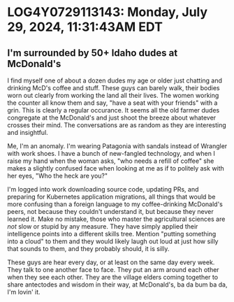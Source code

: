 # LOG4Y0729113143: Monday, July 29, 2024, 11:31:43AM EDT

## I'm surrounded by 50+ Idaho dudes at McDonald's

I find myself one of about a dozen dudes my age or older just chatting and drinking McD's coffee and stuff. These guys can barely walk, their bodies worn out clearly from working the land all their lives. The women working the counter all know them and say, "have a seat with your friends" with a grin. This is clearly a regular occurance. It seems all the old farmer dudes congregate at the McDonald's and just shoot the breeze about whatever crosses their mind. The conversations are as random as they are interesting and insightful.

Me, I'm an anomaly. I'm wearing Patagonia with sandals instead of Wrangler with work shoes. I have a bunch of new-fangled technology, and when I raise my hand when the woman asks, "who needs a refill of coffee" she makes a slightly confused face when looking at me as if to politely ask with her eyes, "Who the heck are you?"

I'm logged into work downloading source code, updating PRs, and preparing for Kubernetes application migrations, all things that would be more confusing than a foreign language to my coffee-drinking McDonald's peers, not because they couldn't understand it, but because they never learned it. Make no mistake, those who master the agricultural sciences are *not* slow or stupid by any measure. They have simply applied their intelligence points into a different skills tree. Mention "putting something into a cloud" to them and they would likely laugh out loud at just how silly that sounds to them, and they probably should, it is silly.

These guys are hear every day, or at least on the same day every week. They talk to one another face to face. They put an arm around each other when they see each other. They are the village elders coming together to share antectodes and wisdom in their way, at McDonald's, ba da bum ba da, I'm lovin' it.
